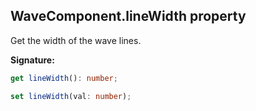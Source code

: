 
## WaveComponent.lineWidth property

Get the width of the wave lines.

**Signature:**

```typescript
get lineWidth(): number;

set lineWidth(val: number);
```
